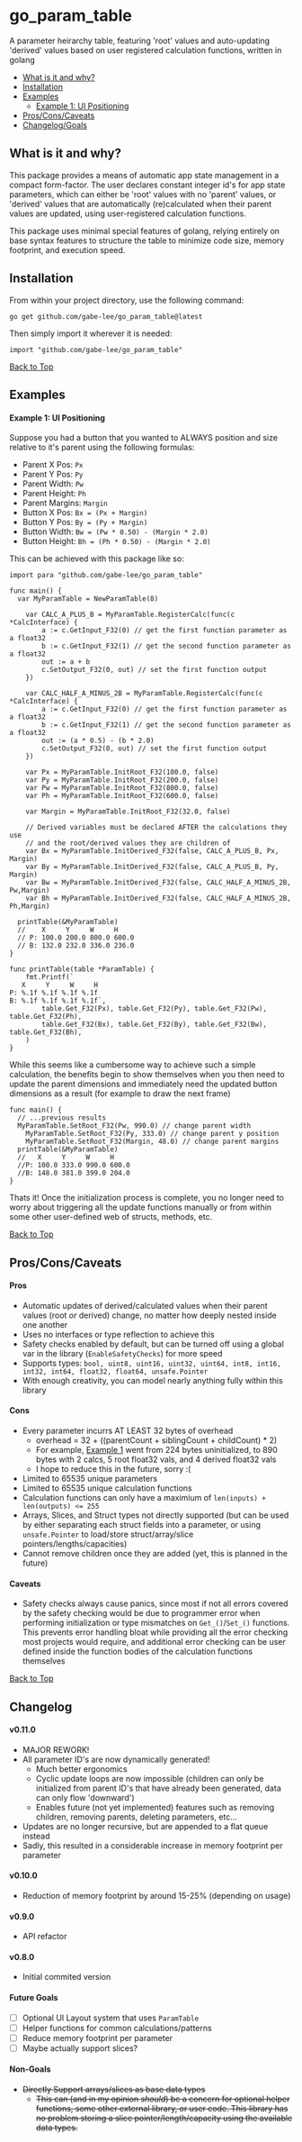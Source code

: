 # go_param_table
A parameter heirarchy table, featuring 'root' values and auto-updating 'derived' values based on user registered calculation functions, written in golang

  - [What is it and why?](#what-is-it-and-why)
  - [Installation](#installation)
  - [Examples](#examples)
    - [Example 1: UI Positioning](#example-1-ui-positioning)
  - [Pros/Cons/Caveats](#prosconscaveats)
  - [Changelog/Goals](#changelog)

## What is it and why?

This package provides a means of automatic app state management in a compact form-factor. The user declares constant integer id's for app state parameters, which can either be 'root' values with no 'parent' values, or 'derived' values that are automatically (re)calculated when their parent values are updated, using user-registered calculation functions.

This package uses minimal special features of golang, relying entirely on base syntax features to structure the table to minimize code size, memory footprint, and execution speed.

## Installation
From within your project directory, use the following command:

```
go get github.com/gabe-lee/go_param_table@latest
```

Then simply import it wherever it is needed:
```golang
import "github.com/gabe-lee/go_param_table"
```

[Back to Top](#go_param_table)
## Examples
#### Example 1: UI Positioning

Suppose you had a button that you wanted to ALWAYS position and size relative to it's parent using the following formulas:
  - Parent X Pos:  `Px`
  - Parent Y Pos:  `Py`
  - Parent Width:  `Pw`
  - Parent Height: `Ph`
  - Parent Margins: `Margin`
  - Button X Pos: `Bx = (Px + Margin)`
  - Button Y Pos: `By = (Py + Margin)`
  - Button Width: `Bw = (Pw * 0.50) - (Margin * 2.0)`
  - Button Height: `Bh = (Ph * 0.50) - (Margin * 2.0)`

This can be achieved with this package like so:
```golang
import para "github.com/gabe-lee/go_param_table"

func main() {
  var MyParamTable = NewParamTable(8)
 
	var CALC_A_PLUS_B = MyParamTable.RegisterCalc(func(c *CalcInterface) {
		a := c.GetInput_F32(0) // get the first function parameter as a float32
		b := c.GetInput_F32(1) // get the second function parameter as a float32
		out := a + b
		c.SetOutput_F32(0, out) // set the first function output
	})
 
	var CALC_HALF_A_MINUS_2B = MyParamTable.RegisterCalc(func(c *CalcInterface) {
		a := c.GetInput_F32(0) // get the first function parameter as a float32
		b := c.GetInput_F32(1) // get the second function parameter as a float32
		out := (a * 0.5) - (b * 2.0)
		c.SetOutput_F32(0, out) // set the first function output
	})
 
	var Px = MyParamTable.InitRoot_F32(100.0, false)
	var Py = MyParamTable.InitRoot_F32(200.0, false)
	var Pw = MyParamTable.InitRoot_F32(800.0, false)
	var Ph = MyParamTable.InitRoot_F32(600.0, false)
 
	var Margin = MyParamTable.InitRoot_F32(32.0, false)
 
	// Derived variables must be declared AFTER the calculations they use
	// and the root/derived values they are children of
	var Bx = MyParamTable.InitDerived_F32(false, CALC_A_PLUS_B, Px, Margin)
	var By = MyParamTable.InitDerived_F32(false, CALC_A_PLUS_B, Py, Margin)
	var Bw = MyParamTable.InitDerived_F32(false, CALC_HALF_A_MINUS_2B, Pw,Margin)
	var Bh = MyParamTable.InitDerived_F32(false, CALC_HALF_A_MINUS_2B, Ph,Margin)

  printTable(&MyParamTable)
  //    X     Y     W     H
  // P: 100.0 200.0 800.0 600.0
  // B: 132.0 232.0 336.0 236.0
}

func printTable(table *ParamTable) {
    fmt.Printf(`
   X     Y     W     H
P: %.1f %.1f %.1f %.1f 
B: %.1f %.1f %.1f %.1f`,
        table.Get_F32(Px), table.Get_F32(Py), table.Get_F32(Pw), table.Get_F32(Ph),
        table.Get_F32(Bx), table.Get_F32(By), table.Get_F32(Bw), table.Get_F32(Bh),
    )
}
```

While this seems like a cumbersome way to achieve such a simple calculation, the benefits begin to show themselves when you then need to update the parent dimensions and immediately need the updated button dimensions as a result (for example to draw the next frame)

```golang
func main() {
  // ...previous results
  MyParamTable.SetRoot_F32(Pw, 990.0) // change parent width
	MyParamTable.SetRoot_F32(Py, 333.0) // change parent y position
	MyParamTable.SetRoot_F32(Margin, 48.0) // change parent margins
  printTable(&MyParamTable)
  //   X     Y     W     H
  //P: 100.0 333.0 990.0 600.0
  //B: 148.0 381.0 399.0 204.0
}
```

Thats it! Once the initialization process is complete, you no longer need to worry about triggering all the update functions manually or from within some other user-defined web of structs, methods, etc.

[Back to Top](#go_param_table)

## Pros/Cons/Caveats
#### Pros
  - Automatic updates of derived/calculated values when their parent values (root _or_ derived) change, no matter how deeply nested inside one another
  - Uses no interfaces or type reflection to achieve this
  - Safety checks enabled by default, but can be turned off using a global var in the library (`EnableSafetyChecks`) for more speed
  - Supports types: `bool, uint8, uint16, uint32, uint64, int8, int16, int32, int64, float32, float64, unsafe.Pointer`
  - With enough creativity, you can model nearly anything fully within this library

#### Cons
  - Every parameter incurrs AT LEAST 32 bytes of overhead
    - overhead = 32 + ((parentCount + siblingCount + childCount) * 2)
    - For example, [Example 1](#example-1-ui-positioning) went from 224 bytes uninitialized, to 890 bytes with 2 calcs, 5 root float32 vals, and 4 derived float32 vals
    - I hope to reduce this in the future, sorry :(
  - Limited to 65535 unique parameters
  - Limited to 65535 unique calculation functions
  - Calculation functions can only have a maximium of `len(inputs) + len(outputs) <= 255`
  - Arrays, Slices, and Struct types not directly supported (but can be used by either separating each struct fields into a parameter, or using `unsafe.Pointer` to load/store struct/array/slice pointers/lengths/capacities)
  - Cannot remove children once they are added (yet, this is planned in the future)

#### Caveats
  - Safety checks always cause panics, since most if not all errors
  covered by the safety checking would be due to programmer error when
  performing initialization or type mismatches on `Get_()`/`Set_()` functions. This prevents error handling bloat while providing all the error checking most projects would require, and additional error checking can be user defined inside the function bodies of the calculation functions themselves

[Back to Top](#go_param_table)
## Changelog
#### v0.11.0
  - MAJOR REWORK!
  - All parameter ID's are now dynamically generated!
    - Much better ergonomics
    - Cyclic update loops are now impossible (children can only be initialized from parent ID's that have already been generated, data can only flow 'downward')
    - Enables future (not yet implemented) features such as removing children, removing parents, deleting parameters, etc...
  - Updates are no longer recursive, but are appended to a flat queue instead
  - Sadly, this resulted in a considerable increase in memory footprint per parameter
#### v0.10.0
  - Reduction of memory footprint by around 15-25% (depending on usage)
#### v0.9.0
  - API refactor
#### v0.8.0
  - Initial commited version
#### Future Goals
  - [ ] Optional UI Layout system that uses `ParamTable`
  - [ ] Helper functions for common calculations/patterns
  - [ ] Reduce memory footprint per parameter
  - [ ] Maybe actually support slices?

#### Non-Goals
  - ~~Directly Support arrays/slices as base data types~~
    - ~~This can (and in my opinion _should_) be a concern for optional helper functions, some other external library, or user code. This library has no problem storing a slice pointer/length/capacity using the available data types.~~
